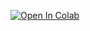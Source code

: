 [![Open In Colab](https://colab.research.google.com/assets/colab-badge.svg)](https://colab.research.google.com/github/mariaweinreuter/ml-captcha-classificator/blob/Leon/path/to/ML1_Captcha_Challenge_JAF.ipynb)
